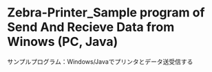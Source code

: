 # Zebra-Printer_Sample program of Send And Recieve Data from Winows (PC, Java)
 サンプルプログラム：Windows/Javaでプリンタとデータ送受信する
